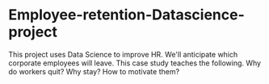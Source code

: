 # Employee-retention-Datascience-project
This project uses Data Science to improve HR.  We'll anticipate which corporate employees will leave.    This case study teaches the following.    Why do workers quit?  Why stay?  How to motivate them?
